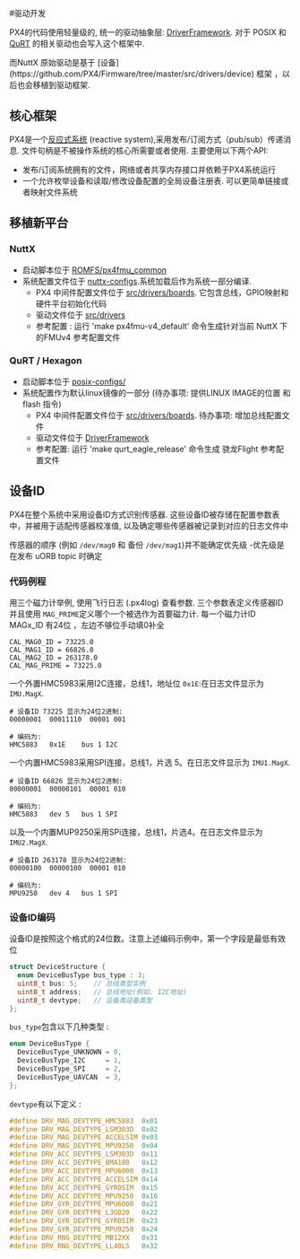 #驱动开发

PX4的代码使用轻量级的, 统一的驱动抽象层: [DriverFramework](https://github.com/px4/DriverFramework). 对于 POSIX 和 [QuRT](https://en.wikipedia.org/wiki/Qualcomm_Hexagon) 的相关驱动也会写入这个框架中.

<aside class="todo">
而NuttX 原始驱动是基于 [设备](https://github.com/PX4/Firmware/tree/master/src/drivers/device) 框架 ，以后也会移植到驱动框架.
</aside>

## 核心框架

PX4是一个[反应式系统](concept-architecture.md) (reactive system),采用发布/订阅方式（pub/sub）传递消息. 文件句柄是不被操作系统的核心所需要或者使用. 主要使用以下两个API:

* 发布/订阅系统拥有的文件，网络或者共享内存接口并依赖于PX4系统运行
* 一个允许枚举设备和读取/修改设备配置的全局设备注册表. 可以更简单链接或者映射文件系统

## 移植新平台

### NuttX

* 启动脚本位于 [ROMFS/px4fmu_common](https://github.com/PX4/Firmware/tree/master/ROMFS/px4fmu_common)
* 系统配置文件位于 [nuttx-configs](https://github.com/PX4/Firmware/tree/master/nuttx-configs).系统加载后作为系统一部分编译.
    * PX4 中间件配置文件位于 [src/drivers/boards](https://github.com/PX4/Firmware/tree/master/src/drivers/boards). 它包含总线，GPIO映射和硬件平台初始化代码
    * 驱动文件位于 [src/drivers](https://github.com/PX4/Firmware/tree/master/src/drivers)
    * 参考配置 : 运行 'make px4fmu-v4_default' 命令生成针对当前 NuttX 下的FMUv4 参考配置文件

### QuRT / Hexagon

* 启动脚本位于 [posix-configs/](https://github.com/PX4/Firmware/tree/master/posix-configs)
* 系统配置作为默认linux镜像的一部分 (待办事项: 提供LINUX IMAGE的位置 和 flash 指令)
    * PX4 中间件配置文件位于 [src/drivers/boards](https://github.com/PX4/Firmware/tree/master/src/drivers/boards). 待办事项: 增加总线配置文件
    * 驱动文件位于 [DriverFramework](https://github.com/px4/DriverFramework)
    * 参考配置: 运行 'make qurt_eagle_release' 命令生成 骁龙Flight 参考配置文件

## 设备ID

PX4在整个系统中采用设备ID方式识别传感器. 这些设备ID被存储在配置参数表中，并被用于适配传感器校准值, 以及确定哪些传感器被记录到对应的日志文件中

传感器的顺序 (例如 `/dev/mag0` 和 备份 `/dev/mag1`)并不能确定优先级 -优先级是在发布 uORB topic 时确定

### 代码例程

用三个磁力计举例, 使用飞行日志 (.px4log)  查看参数.  三个参数表定义传感器ID 并且使用 `MAG_PRIME`定义哪个一个被选作为首要磁力计. 每一个磁力计ID MAGx_ID 有24位 ，左边不够位手动填0补全


```
CAL_MAG0_ID = 73225.0
CAL_MAG1_ID = 66826.0
CAL_MAG2_ID = 263178.0
CAL_MAG_PRIME = 73225.0
```

一个外置HMC5983采用I2C连接，总线1，地址位 `0x1E`:在日志文件显示为 `IMU.MagX`.

```
# 设备ID 73225 显示为24位2进制:
00000001  00011110  00001 001

# 编码为:
HMC5883   0x1E    bus 1 I2C
```

一个内置HMC5983采用SPI连接，总线1，片选 5。在日志文件显示为 `IMU1.MagX`.

```
# 设备ID 66826 显示为24位2进制:
00000001  00000101  00001 010

# 编码为:
HMC5883   dev 5   bus 1 SPI
```

以及一个内置MUP9250采用SPi连接，总线1，片选4。在日志文件显示为 `IMU2.MagX`.

```
# 设备ID 263178 显示为24位2进制:
00000100  00000100  00001 010

# 编码为:
MPU9250   dev 4   bus 1 SPI
```

### 设备ID编码

设备ID是按照这个格式的24位数。注意上述编码示例中，第一个字段是最低有效位

```C
struct DeviceStructure {
  enum DeviceBusType bus_type : 3;
  uint8_t bus: 5;    // 总线类型实例
  uint8_t address;   // 总线地址(例如. I2C地址)
  uint8_t devtype;   // 设备类设备类型
};
```
 `bus_type`包含以下几种类型 :

```C
enum DeviceBusType {
  DeviceBusType_UNKNOWN = 0,
  DeviceBusType_I2C     = 1,
  DeviceBusType_SPI     = 2,
  DeviceBusType_UAVCAN  = 3,
};
```

 `devtype`有以下定义 :

```C
#define DRV_MAG_DEVTYPE_HMC5883  0x01
#define DRV_MAG_DEVTYPE_LSM303D  0x02
#define DRV_MAG_DEVTYPE_ACCELSIM 0x03
#define DRV_MAG_DEVTYPE_MPU9250  0x04
#define DRV_ACC_DEVTYPE_LSM303D  0x11
#define DRV_ACC_DEVTYPE_BMA180   0x12
#define DRV_ACC_DEVTYPE_MPU6000  0x13
#define DRV_ACC_DEVTYPE_ACCELSIM 0x14
#define DRV_ACC_DEVTYPE_GYROSIM  0x15
#define DRV_ACC_DEVTYPE_MPU9250  0x16
#define DRV_GYR_DEVTYPE_MPU6000  0x21
#define DRV_GYR_DEVTYPE_L3GD20   0x22
#define DRV_GYR_DEVTYPE_GYROSIM  0x23
#define DRV_GYR_DEVTYPE_MPU9250  0x24
#define DRV_RNG_DEVTYPE_MB12XX   0x31
#define DRV_RNG_DEVTYPE_LL40LS   0x32
```
